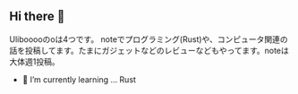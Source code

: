 ## Hi there 👋

Ulibooooのoは4つです。 noteでプログラミング(Rust)や、コンピュータ関連の話を投稿してます。たまにガジェットなどのレビューなどもやってます。noteは大体週1投稿。

- 🌱 I’m currently learning ... Rust

<!-- [![Top Langs](https://github-readme-stats.vercel.app/api/top-langs/?username=Uliboooo)](https://github.com/Uliboooo/github-readme-stats) -->

<!--
**Uliboooo/Uliboooo** is a ✨ _special_ ✨ repository because its `README.md` (this file) appears on your GitHub profile.

Here are some ideas to get you started:


-->
